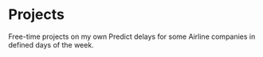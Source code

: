 # Projects
Free-time projects on my own
Predict delays for some Airline companies in defined days of the week.
